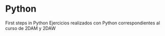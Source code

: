 # Python
First steps in Python
Ejercicios realizados con Python correspondientes al curso de 2DAM y 2DAW
